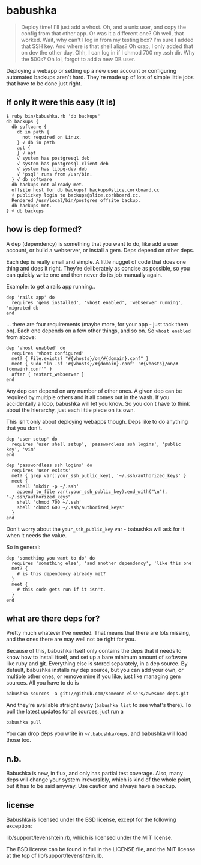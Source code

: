 babushka
===

> Deploy time! I'll just add a vhost. Oh, and a unix user, and copy the config from that other app. Or was it a different one? Oh well, that worked. Wait, why can't I log in from my testing box? I'm sure I added that SSH key. And where is that shell alias? Oh crap, I only added that on dev the other day. Ohh, I can log in if I chmod 700 my .ssh dir. Why the 500s? Oh lol, forgot to add a new DB user.

Deploying a webapp or setting up a new user account or configuring automated backups aren't hard. They're made up of lots of simple little jobs that have to be done just right.


if only it were this easy (it is)
---

    $ ruby bin/babushka.rb 'db backups'
    db backups {
      db software {
        db in path {
          not required on Linux.
        } √ db in path
        apt {
        } √ apt
        √ system has postgresql deb
        √ system has postgresql-client deb
        √ system has libpq-dev deb
        √ 'psql' runs from /usr/bin.
      } √ db software
      db backups not already met.
      offsite host for db backups? backups@slice.corkboard.cc
      √ publickey login to backups@slice.corkboard.cc.
      Rendered /usr/local/bin/postgres_offsite_backup.
      db backups met.
    } √ db backups


how is dep formed?
---

A dep (dependency) is something that you want to do, like add a user account, or build a webserver, or install a gem. Deps depend on other deps.

Each dep is really small and simple. A little nugget of code that does one thing and does it right. They're deliberately as concise as possible, so you can quickly write one and then never do its job manually again.

Example: to get a rails app running..

    dep 'rails app' do
      requires 'gems installed', 'vhost enabled', 'webserver running', 'migrated db'
    end

... there are four requirements (maybe more, for your app - just tack them on). Each one depends on a few other things, and so on. So `vhost enabled` from above:

    dep 'vhost enabled' do
      requires 'vhost configured'
      met? { File.exists? "#{vhosts}/on/#{domain}.conf" }
      meet { sudo "ln -sf '#{vhosts}/#{domain}.conf' '#{vhosts}/on/#{domain}.conf'" }
      after { restart_webserver }
    end

Any dep can depend on any number of other ones. A given dep can be required by multiple others and it all comes out in the wash. If you accidentally a loop, babushka will let you know. So you don't have to think about the hierarchy, just each little piece on its own.

This isn't only about deploying webapps though. Deps like to do anything that you don't.

    dep 'user setup' do
      requires 'user shell setup', 'passwordless ssh logins', 'public key', 'vim'
    end

    dep 'passwordless ssh logins' do
      requires 'user exists'
      met? { grep var(:your_ssh_public_key), '~/.ssh/authorized_keys' }
      meet {
        shell 'mkdir -p ~/.ssh'
        append_to_file var(:your_ssh_public_key).end_with("\n"), "~/.ssh/authorized_keys"
        shell 'chmod 700 ~/.ssh'
        shell 'chmod 600 ~/.ssh/authorized_keys'
      }
    end

Don't worry about the `your_ssh_public_key` var - babushka will ask for it when it needs the value.

So in general:

    dep 'something you want to do' do
      requires 'something else', 'and another dependency', 'like this one'
      met? {
        # is this dependency already met?
      }
      meet {
        # this code gets run if it isn't.
      }
    end


what are there deps for?
---

Pretty much whatever I've needed. That means that there are lots missing, and the ones there are may well not be right for you.

Because of this, babushka itself only contains the deps that it needs to know how to install itself, and set up a bare minimum amount of software like ruby and git. Everything else is stored separately, in a dep source. By default, babushka installs my dep source, but you can add your own, or multiple other ones, or remove mine if you like, just like managing gem sources. All you have to do is

    babushka sources -a git://github.com/someone else's/awesome deps.git

And they're available straight away (`babushka list` to see what's there). To pull the latest updates for all sources, just run a

    babushka pull

You can drop deps you write in `~/.babushka/deps`, and babushka will load those too. 


n.b.
---

Babushka is new, in flux, and only has partial test coverage. Also, many deps will change your system irreversibly, which is kind of the whole point, but it has to be said anyway. Use caution and always have a backup.


license
-------

Babushka is licensed under the BSD license, except for the following exception:

lib/support/levenshtein.rb, which is licensed under the MIT license.

The BSD license can be found in full in the LICENSE file, and the MIT license at the top of lib/support/levenshtein.rb.
